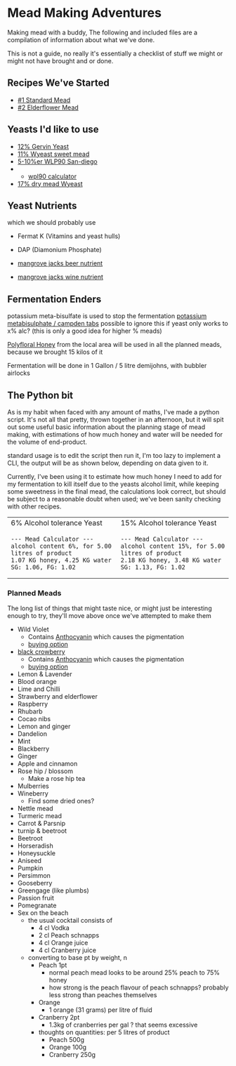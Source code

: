 # Mead Making Adventures

Making mead with a buddy, The following and included files are a compilation of information about what we've done.

This is not a guide, no really it's essentially a checklist of stuff we might or might not have brought and or done.

## Recipes We've Started

- [#1 Standard Mead](Recipe%20List%2F%231%20Standard.md)
- [#2 Elderflower Mead](Recipe%20List%2F%232%20Elderflower.md)

## Yeasts I'd like to use

- [12% Gervin Yeast](https://brew2bottle.co.uk/collections/wine-yeast/products/gervin-yeasts?variant=15349934620787)
- [11% Wyeast sweet mead ](https://www.themaltmiller.co.uk/product/wyeast-4184-sweet-mead/?v=79cba1185463)
- [5-10%er WLP90 San-diego](https://www.themaltmiller.co.uk/product/wlp090-san-diego-super-yeast/?v=79cba1185463)
-
    - [wpl90 calculator](https://yeastman.com/calculator)
- [17% dry mead Wyeast ](https://www.themaltmiller.co.uk/product/wyeast-4021-dry-white-sparkling/?v=79cba1185463)

## Yeast Nutrients

which we should probably use

- Fermat K (Vitamins and yeast hulls)
- DAP (Diamonium Phosphate)


- [mangrove jacks beer nutrient](https://www.themaltmiller.co.uk/product/mangrove-jacks-beer-nutrient-15g/?v=79cba1185463)
- [mangrove jacks wine nutrient](https://www.themaltmiller.co.uk/product/mangrove-jacks-wine-nutrient-23-5g/?v=79cba1185463)

## Fermentation Enders

potassium meta-bisulfate is used to stop the fermentation
[potassium metabisulphate / campden tabs](https://www.themaltmiller.co.uk/product/sodium-metabisulphite-100g-campden/?v=79cba1185463)
possible to ignore this if yeast only works to x% alc? (this is only a good idea for higher % meads)

[Polyfloral Honey](https://www.honeymakers.co.uk/products/polyfloral-honey-bucket-33lb) from the local area will be used
in all the planned meads, because we brought 15 kilos of it

Fermentation will be done in 1 Gallon / 5 litre demijohns, with bubbler airlocks

## The Python bit

As is my habit when faced with any amount of maths, I've made a python script. It's not all that pretty, thrown together
in an afternoon, but it will spit out some useful basic information about the planning stage of mead making, with
estimations of how much honey and water will be needed for the volume of end-product.

standard usage is to edit the script then run it, I'm too lazy to implement a CLI, the output will be as shown
below, depending on data given to it.

Currently, I've been using it to estimate how much honey I need to add for my fermentation to kill itself due to the
yeasts alcohol limit, while keeping some sweetness in the final mead, the calculations look correct, but should be
subject to a reasonable doubt when used; we've been sanity checking with other recipes.
<table>
<tr><td>6% Alcohol tolerance Yeast</td><td>15% Alcohol tolerance Yeast</td></tr>
<tr>
<td>

```
--- Mead Calculator ---
alcohol content 6%, for 5.00 litres of product 
1.07 KG honey, 4.25 KG water
SG: 1.06, FG: 1.02
```

</td>
<td>

```
--- Mead Calculator ---
alcohol content 15%, for 5.00 litres of product 
2.18 KG honey, 3.48 KG water
SG: 1.13, FG: 1.02
```

</td>



</tr>
</table>

### Planned Meads

The long list of things that might taste nice, or might just be interesting enough to try, they'll move above
once we've attempted to make them

- Wild Violet
    - Contains [Anthocyanin](https://en.wikipedia.org/wiki/Anthocyanin) which causes the pigmentation
    - [buying option](https://www.pollyspetals.co.uk/product/edible-freeze-dried-natural-violet-viola-flower-heads-cake-decoration-cocktail-garnish-food-grade-culinary-uk-grown-dried/)
- [black crowberry](https://en.wikipedia.org/wiki/Empetrum_nigrum)
    - Contains [Anthocyanin](https://en.wikipedia.org/wiki/Anthocyanin) which causes the pigmentation
    - [buying option](https://www.rawliving.co.uk/products/dried-crowberry-powder-100g-islensk-hollusta?variant=40752788504715&currency=GBP&utm_medium=product_sync&utm_source=google&utm_content=sag_organic&utm_campaign=sag_organic&srsltid=AfmBOoq5-gKRgPIGt0PBj5e7dJsq6QzE_oIChfAFNiQ3wZKotVNOKsK0314)
- Lemon & Lavender
- Blood orange
- Lime and Chilli
- Strawberry and elderflower
- Raspberry
- Rhubarb
- Cocao nibs
- Lemon and ginger
- Dandelion
- Mint
- Blackberry
- Ginger
- Apple and cinnamon
- Rose hip / blossom
    - Make a rose hip tea
- Mulberries
- Wineberry
    - Find some dried ones?
- Nettle mead
- Turmeric mead
- Carrot & Parsnip
- turnip & beetroot
- Beetroot
- Horseradish
- Honeysuckle
- Aniseed
- Pumpkin
- Persimmon
- Gooseberry
- Greengage (like plumbs)
- Passion fruit
- Pomegranate
- Sex on the beach
  - the usual cocktail consists of 
    - 4 cl Vodka
    - 2 cl Peach schnapps
    - 4 cl Orange juice
    - 4 cl Cranberry juice
  - converting to base pt by weight, n
    - Peach 1pt 
      - normal peach mead looks to be around 25% peach to 75% honey 
      - how strong is the peach flavour of peach schnapps? probably less strong than peaches themselves
    - Orange 
      - 1 orange (31 grams) per litre of fluid
    - Cranberry 2pt 
      - 1.3kg of cranberries per gal ? that seems excessive 
    - thoughts on quantities: per 5 litres of product
      - Peach 500g
      - Orange 100g
      - Cranberry 250g
